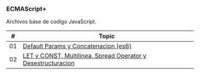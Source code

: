 ### ECMAScript+

Archivos base de codigo JavaScript.

| # | Topic |
| ------ | ------ |
| 01 | [Default Params y Concatenacion (es6)]() |
| 02 | [LET y CONST, Multilinea, Spread Operator y Desestructuracion]() |